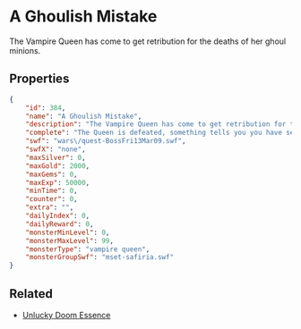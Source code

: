 # A Ghoulish Mistake

The Vampire Queen has come to get retribution for the deaths of her ghoul minions.

## Properties

```json
{
    "id": 384,
    "name": "A Ghoulish Mistake",
    "description": "The Vampire Queen has come to get retribution for the deaths of her ghoul minions.",
    "complete": "The Queen is defeated, something tells you you have seen the last of the vampire queen though.",
    "swf": "wars\/quest-BossFri13Mar09.swf",
    "swfX": "none",
    "maxSilver": 0,
    "maxGold": 2000,
    "maxGems": 0,
    "maxExp": 50000,
    "minTime": 0,
    "counter": 0,
    "extra": "",
    "dailyIndex": 0,
    "dailyReward": 0,
    "monsterMinLevel": 0,
    "monsterMaxLevel": 99,
    "monsterType": "vampire queen",
    "monsterGroupSwf": "mset-safiria.swf"
}
```

## Related

- [Unlucky Doom Essence](../items/913-unlucky-doom-essence.md)

